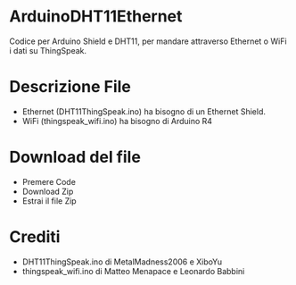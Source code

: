 # ArduinoDHT11Ethernet
Codice per Arduino Shield e DHT11, per mandare attraverso Ethernet o WiFi i dati su ThingSpeak.

# Descrizione File
- Ethernet (DHT11ThingSpeak.ino) ha bisogno di un Ethernet Shield.
- WiFi (thingspeak_wifi.ino) ha bisogno di Arduino R4

# Download del file
- Premere Code
- Download Zip
- Estrai il file Zip

# Crediti
- DHT11ThingSpeak.ino di MetalMadness2006 e XiboYu
- thingspeak_wifi.ino di Matteo Menapace e Leonardo Babbini
